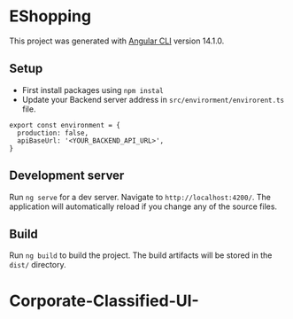 # EShopping

This project was generated with [Angular CLI](https://github.com/angular/angular-cli) version 14.1.0.

## Setup
- First install packages using `npm instal`
- Update your Backend server address in `src/envirorment/envirorent.ts` file. 
```
export const environment = {
  production: false,
  apiBaseUrl: '<YOUR_BACKEND_API_URL>',
}
 ``` 

## Development server

Run `ng serve` for a dev server. Navigate to `http://localhost:4200/`. The application will automatically reload if you change any of the source files.


## Build

Run `ng build` to build the project. The build artifacts will be stored in the `dist/` directory.

# Corporate-Classified-UI-
